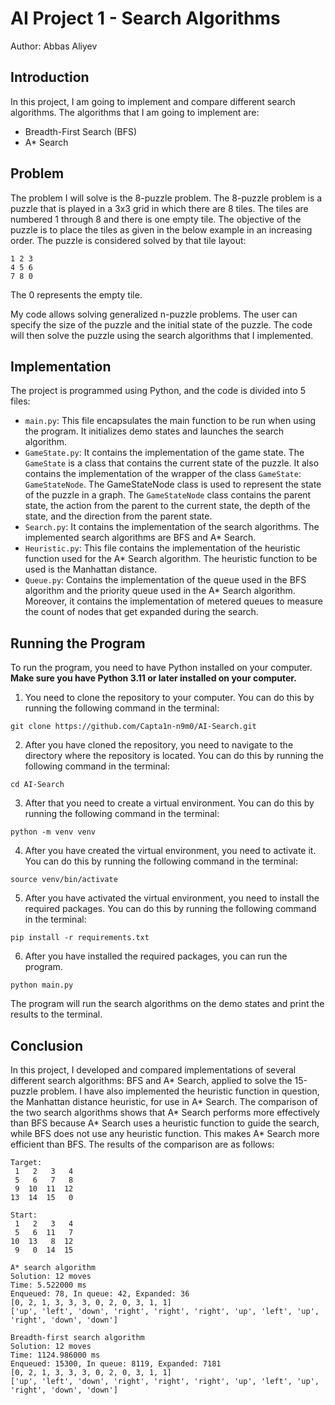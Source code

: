 # AI Project 1 - Search Algorithms 
Author: Abbas Aliyev

## Introduction
In this project, I am going to implement and compare different search algorithms. The algorithms that I am going to implement are:
- Breadth-First Search (BFS)
- A* Search


## Problem
The problem I will solve is the 8-puzzle problem. The 8-puzzle problem is a puzzle that is played in a 3x3 grid in which there are 8 tiles. The tiles are numbered 1 through 8 and there is one empty tile. The objective of the puzzle is to place the tiles as given in the below example in an increasing order. The puzzle is considered solved by that tile layout:
```
1 2 3
4 5 6
7 8 0
```
The 0 represents the empty tile.

My code allows solving generalized n-puzzle problems. The user can specify the size of the puzzle and the initial state of the puzzle. The code will then solve the puzzle using the search algorithms that I implemented.

## Implementation
The project is programmed using Python, and the code is divided into 5 files:

- `main.py`: This file encapsulates the main function to be run when using the program. It initializes demo states and launches the search algorithm.
- `GameState.py`: It contains the implementation of the game state. The `GameState` is a class that contains the current state of the puzzle. It also contains the implementation of the wrapper of the class `GameState`: `GameStateNode`. The GameStateNode class is used to represent the state of the puzzle in a graph. The `GameStateNode` class contains the parent state, the action from the parent to the current state, the depth of the state, and the direction from the parent state.
- `Search.py`: It contains the implementation of the search algorithms. The implemented search algorithms are BFS and A* Search.
- `Heuristic.py`: This file contains the implementation of the heuristic function used for the A* Search algorithm. The heuristic function to be used is the Manhattan distance.
- `Queue.py`: Contains the implementation of the queue used in the BFS algorithm and the priority queue used in the A* Search algorithm. Moreover, it contains the implementation of metered queues to measure the count of nodes that get expanded during the search.

## Running the Program
To run the program, you need to have Python installed on your computer.
**Make sure you have Python 3.11 or later installed on your computer.**
1. You need to clone the repository to your computer. You can do this by running the following command in the terminal:
```
git clone https://github.com/Capta1n-n9m0/AI-Search.git
```
2. After you have cloned the repository, you need to navigate to the directory where the repository is located. You can do this by running the following command in the terminal:
```
cd AI-Search
```
3. After that you need to create a virtual environment. You can do this by running the following command in the terminal:
```
python -m venv venv
```
4. After you have created the virtual environment, you need to activate it. You can do this by running the following command in the terminal:
```
source venv/bin/activate
```
5. After you have activated the virtual environment, you need to install the required packages. You can do this by running the following command in the terminal:
```
pip install -r requirements.txt
```
6. After you have installed the required packages, you can run the program.
```
python main.py
```
The program will run the search algorithms on the demo states and print the results to the terminal.

## Conclusion
In this project, I developed and compared implementations of several different search algorithms: BFS and A* Search, applied to solve the 15-puzzle problem. I have also implemented the heuristic function in question, the Manhattan distance heuristic, for use in A* Search. The comparison of the two search algorithms shows that A* Search performs more effectively than BFS because A* Search uses a heuristic function to guide the search, while BFS does not use any heuristic function. This makes A* Search more efficient than BFS. The results of the comparison are as follows:
```
Target:
 1   2   3   4  
 5   6   7   8  
 9  10  11  12  
13  14  15   0  

Start:
 1   2   3   4  
 5   6  11   7  
10  13   8  12  
 9   0  14  15  

A* search algorithm
Solution: 12 moves
Time: 5.522000 ms
Enqueued: 78, In queue: 42, Expanded: 36
[0, 2, 1, 3, 3, 3, 0, 2, 0, 3, 1, 1]
['up', 'left', 'down', 'right', 'right', 'right', 'up', 'left', 'up', 'right', 'down', 'down']

Breadth-first search algorithm
Solution: 12 moves
Time: 1124.986000 ms
Enqueued: 15300, In queue: 8119, Expanded: 7181
[0, 2, 1, 3, 3, 3, 0, 2, 0, 3, 1, 1]
['up', 'left', 'down', 'right', 'right', 'right', 'up', 'left', 'up', 'right', 'down', 'down']
```